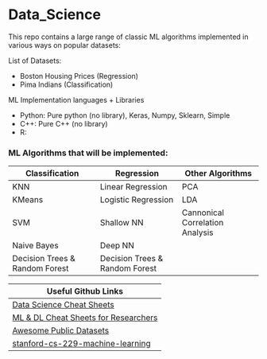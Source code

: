 # Data_Science

This repo contains a large range of classic ML algorithms implemented 
in various ways on popular datasets:

List of Datasets:
- Boston Housing Prices (Regression)
- Pima Indians          (Classification)


ML Implementation languages + Libraries
- Python: Pure python (no library), Keras, Numpy, Sklearn, Simple
- C++: Pure C++ (no library)
- R:


### ML Algorithms that will be implemented:

| Classification | Regression | Other Algorithms |
| ----- | ----- | ----- |
| KNN | Linear Regression | PCA |
| KMeans | Logistic Regression | LDA |
| SVM | Shallow NN | Cannonical Correlation Analysis |
| Naive Bayes | Deep NN | |
| Decision Trees & Random Forest | Decision Trees & Random Forest | |


| Useful Github Links |
| ----- |
| [Data Science Cheat Sheets](https://github.com/georgearun/Data-Science--Cheat-Sheet) |
| [ML & DL Cheat Sheets for Researchers](https://github.com/kailashahirwar/cheatsheets-ai) |
| [Awesome Public Datasets](https://github.com/awesomedata/awesome-public-datasets) |
| [stanford-cs-229-machine-learning](https://github.com/afshinea/stanford-cs-229-machine-learning) |

